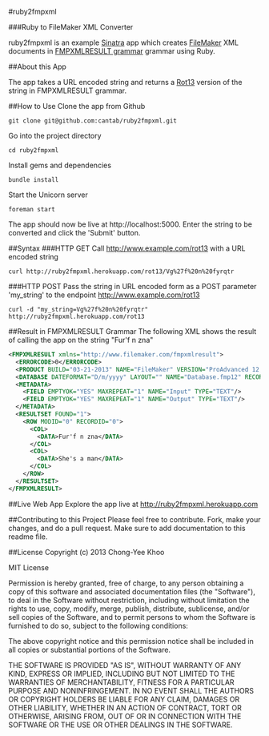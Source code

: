 #ruby2fmpxml

###Ruby to FileMaker XML Converter

ruby2fmpxml is an example [Sinatra](http://www.sinatrarb.com) app which creates [FileMaker](http://www.filemaker.com) XML documents in [FMPXMLRESULT grammar](http://www.filemaker.com/help/html/import_export.16.30.html) grammar using Ruby.

##About this App

The app takes a URL encoded string and returns a [Rot13](http://en.wikipedia.org/wiki/ROT13) version of the string in FMPXMLRESULT grammar.

##How to Use
Clone the app from Github
```
git clone git@github.com:cantab/ruby2fmpxml.git
```
Go into the project directory
```
cd ruby2fmpxml
```
Install gems and dependencies
```
bundle install
```
Start the Unicorn server
```
foreman start
```
The app should now be live at http://localhost:5000. Enter the string to be converted and click the 'Submit' button.

##Syntax
###HTTP GET
Call http://www.example.com/rot13 with a URL encoded string
```
curl http://ruby2fmpxml.herokuapp.com/rot13/Vg%27f%20n%20fyrqtr
```
###HTTP POST
Pass the string in URL encoded form as a POST parameter 'my_string' to the endpoint
http://www.example.com/rot13
```
curl -d "my_string=Vg%27f%20n%20fyrqtr" http://ruby2fmpxml.herokuapp.com/rot13
```
##Result in FMPXMLRESULT Grammar
The following XML shows the result of calling the app on the string "Fur'f n zna"
```xml
<FMPXMLRESULT xmlns="http://www.filemaker.com/fmpxmlresult">
  <ERRORCODE>0</ERRORCODE>
  <PRODUCT BUILD="03-21-2013" NAME="FileMaker" VERSION="ProAdvanced 12.0v4"/>
  <DATABASE DATEFORMAT="D/m/yyyy" LAYOUT="" NAME="Database.fmp12" RECORDS="1" TIMEFORMAT="h:mm:ss a"/>
  <METADATA>
    <FIELD EMPTYOK="YES" MAXREPEAT="1" NAME="Input" TYPE="TEXT"/>
    <FIELD EMPTYOK="YES" MAXREPEAT="1" NAME="Output" TYPE="TEXT"/>
  </METADATA>
  <RESULTSET FOUND="1">
    <ROW MODID="0" RECORDID="0">
      <COL>
        <DATA>Fur'f n zna</DATA>
      </COL>
      <COL>
        <DATA>She's a man</DATA>
      </COL>
    </ROW>
  </RESULTSET>
</FMPXMLRESULT>
```

##Live Web App
Explore the app live at http://ruby2fmpxml.herokuapp.com

##Contributing to this Project
Please feel free to contribute. Fork, make your changes, and do a pull request. Make sure to add documentation to this readme file.

##License
Copyright (c) 2013 Chong-Yee Khoo

MIT License

Permission is hereby granted, free of charge, to any person obtaining
a copy of this software and associated documentation files (the
"Software"), to deal in the Software without restriction, including
without limitation the rights to use, copy, modify, merge, publish,
distribute, sublicense, and/or sell copies of the Software, and to
permit persons to whom the Software is furnished to do so, subject to
the following conditions:

The above copyright notice and this permission notice shall be
included in all copies or substantial portions of the Software.

THE SOFTWARE IS PROVIDED "AS IS", WITHOUT WARRANTY OF ANY KIND,
EXPRESS OR IMPLIED, INCLUDING BUT NOT LIMITED TO THE WARRANTIES OF
MERCHANTABILITY, FITNESS FOR A PARTICULAR PURPOSE AND
NONINFRINGEMENT. IN NO EVENT SHALL THE AUTHORS OR COPYRIGHT HOLDERS BE
LIABLE FOR ANY CLAIM, DAMAGES OR OTHER LIABILITY, WHETHER IN AN ACTION
OF CONTRACT, TORT OR OTHERWISE, ARISING FROM, OUT OF OR IN CONNECTION
WITH THE SOFTWARE OR THE USE OR OTHER DEALINGS IN THE SOFTWARE.
